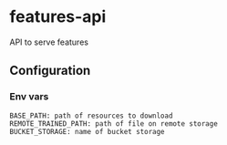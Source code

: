 # features-api

API to serve features

## Configuration

### Env vars
    BASE_PATH: path of resources to download
    REMOTE_TRAINED_PATH: path of file on remote storage
    BUCKET_STORAGE: name of bucket storage